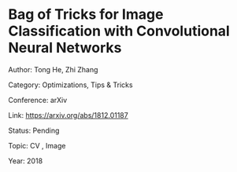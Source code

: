 # Bag of Tricks for Image Classification with Convolutional Neural Networks
Author: Tong He, Zhi Zhang

Category: Optimizations, Tips & Tricks

Conference: arXiv

Link: https://arxiv.org/abs/1812.01187

Status: Pending

Topic: CV , Image 

Year: 2018
